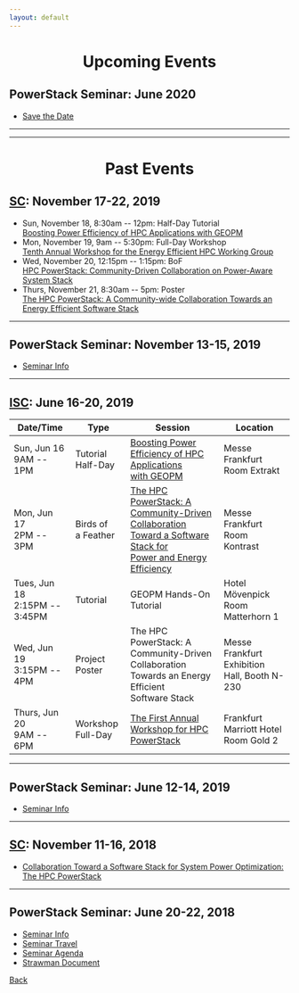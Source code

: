 ```yaml
---
layout: default
---
```

<h1 align="center">Upcoming Events</h1>

## PowerStack Seminar: June 2020
* [Save the Date](raitenhaslach20.html)

---
---

<h1 align="center">Past Events</h1>

## [SC](https://sc19.supercomputing.org/): November 17-22, 2019
* Sun, November 18, 8:30am -- 12pm: Half-Day Tutorial<br>[Boosting Power Efficiency of HPC Applications with GEOPM](https://sc19.supercomputing.org/presentation/?id=tut166&sess=sess178)
* Mon, November 19, 9am -- 5:30pm: Full-Day Workshop<br>[Tenth Annual Workshop for the Energy Efficient HPC Working Group](https://sc19.supercomputing.org/presentation/?id=wksp111&sess=sess123)
* Wed, November 20, 12:15pm -- 1:15pm: BoF<br>[HPC PowerStack: Community-Driven Collaboration on Power-Aware System Stack](https://sc19.supercomputing.org/?post_type=page&p=3480&sess=sess340)
* Thurs, November 21, 8:30am -- 5pm: Poster<br>[The HPC PowerStack: A Community-wide Collaboration Towards an Energy Efficient Software Stack](https://sc19.supercomputing.org/presentation/?id=rpost214&sess=sess348)

---

## PowerStack Seminar: November 13-15, 2019
* [Seminar Info](powerstack-nov19.html)

---

## [ISC](https://isc-hpc.com): June 16-20, 2019

| Date/Time                        | Type                  | Session                                                                                                                        | Location                                        |
|----------------------------------|-----------------------|--------------------------------------------------------------------------------------------------------------------------------|-------------------------------------------------|
| Sun, Jun 16<br>9AM -- 1PM        | Tutorial<br>Half-Day  | [Boosting Power Efficiency of HPC Applications<br>with GEOPM](isc19-tutorial.html)                                                   | Messe Frankfurt<br>Room Extrakt                 |
| Mon, Jun 17<br>2PM -- 3PM        | Birds of<br>a Feather | [The HPC PowerStack: A Community-Driven<br>Collaboration Toward a Software Stack for<br>Power and Energy Efficiency](isc19-bof.html) | Messe Frankfurt<br>Room Kontrast                |
| Tues, Jun 18<br>2:15PM -- 3:45PM | Tutorial              | GEOPM Hands-On Tutorial                                                                                                        | Hotel Mövenpick<br>Room Matterhorn 1            |
| Wed, Jun 19<br>3:15PM -- 4PM     | Project Poster        | The HPC PowerStack: A Community-Driven<br>Collaboration Towards an Energy Efficient<br>Software Stack                          | Messe Frankfurt<br>Exhibition Hall, Booth N-230 |
| Thurs, Jun 20<br>9AM -- 6PM      | Workshop<br>Full-Day  | [The First Annual Workshop for HPC PowerStack](isc19-workshop.html)                                                                     | Frankfurt Marriott Hotel<br>Room Gold 2         |

---

## PowerStack Seminar: June 12-14, 2019
* [Seminar Info](lrz19.html)

---

## [SC](https://sc18.supercomputing.org/): November 11-16, 2018
* [Collaboration Toward a Software Stack for System Power Optimization: The HPC PowerStack](https://sc18.supercomputing.org/presentation/?id=bof217&sess=sess450)

---

## PowerStack Seminar: June 20-22, 2018
* [Seminar Info](raitenhaslach18.html)
* [Seminar Travel](travel18.html)
* [Seminar Agenda](agenda18.html)
* [Strawman Document](strawman.pdf)


[Back](./)
